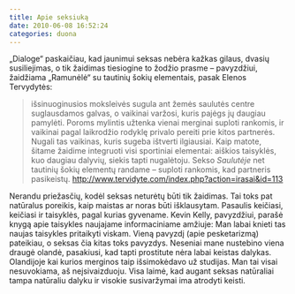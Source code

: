 ```yaml
---
title: Apie seksiuką
date: 2010-06-08 16:52:24
categories: duona
---
```


„Dialoge“ paskaičiau, kad jaunimui seksas nebėra kažkas gilaus, dvasių susiliejimas, o tik žaidimas tiesiogine to žodžio prasme – pavyzdžiui, žaidžiama „Ramunėlė“ su tautinių šokių elementais, pasak Elenos Tervydytės:

> išsinuoginusios moksleivės sugula ant žemės saulutės centre suglausdamos galvas, o vaikinai varžosi, kuris pajėgs jų daugiau pamylėti. Poroms mylintis užtenka vienai merginai suploti rankomis, ir vaikinai pagal laikrodžio rodyklę privalo pereiti prie kitos partnerės. Nugali tas vaikinas, kuris sugeba ištverti ilgiausiai. Kaip matote, šitame žaidime integruoti visi sportiniai elementai: aiškios taisyklės, kuo daugiau dalyvių, siekis tapti nugalėtoju. Sekso *Saulutėje* net tautinių šokių elementų randame – suploti rankomis, kad partneris pasikeistų. <http://www.tervidyte.com/index.php?action=irasai&id=113>

Nerandu priežasčių, kodėl seksas neturėtų būti tik žaidimas. Tai toks pat natūralus poreikis, kaip maistas ar noras būti išklausytam. Pasaulis keičiasi, keičiasi ir taisyklės, pagal kurias gyvename. Kevin Kelly, pavyzdžiui, parašė knygą apie taisykles naujajame informaciniame amžiuje: Man labai knieti tas naujas taisykles pritaikyti viskam. Vieną pavyzdį (apie pesketarizmą) pateikiau, o seksas čia kitas toks pavyzdys. Neseniai mane nustebino viena draugė olandė, pasakiusi, kad tapti prostitute nėra labai keistas dalykas. Olandijoje kai kurios merginos taip išsimokėdavo už studijas. Man tai visai nesuvokiama, aš neįsivaizduoju. Visa laimė, kad augant seksas natūraliai tampa natūraliu dalyku ir visokie susivaržymai ima atrodyti keisti.
